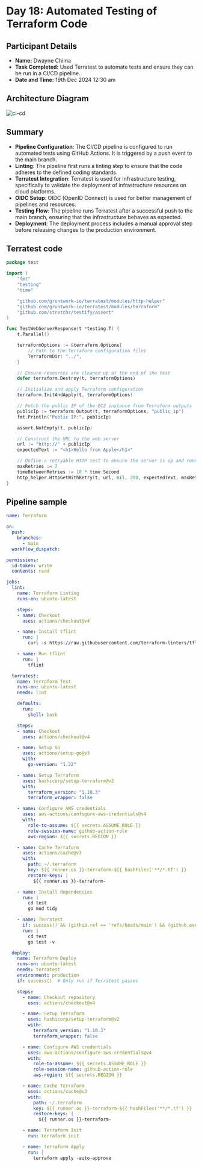 # Day 18: Automated Testing of Terraform Code
## Participant Details

- **Name:** Dwayne Chima
- **Task Completed:** Used Terratest to automate tests and ensure they can be run in a CI/CD pipeline.
- **Date and Time:** 19th Dec 2024 12:30 am

## Architecture Diagram
![ci-cd](https://github.com/user-attachments/assets/d57008b6-210d-4f4e-b3b5-6a68b0a50048)

## Summary
- **Pipeline Configuration**: The CI/CD pipeline is configured to run automated tests using GitHub Actions. It is triggered by a push event to the main branch.
- **Linting**: The pipeline first runs a linting step to ensure that the code adheres to the defined coding standards.
- **Terratest Integration**: Terratest is used for infrastructure testing, specifically to validate the deployment of infrastructure resources on cloud platforms.
- **OIDC Setup**: OIDC (OpenID Connect) is used for better management of pipelines and resources.
- **Testing Flow**: The pipeline runs Terratest after a successful push to the main branch, ensuring that the infrastructure behaves as expected.
- **Deployment**: The deployment process includes a manual approval step before releasing changes to the production environment.

## Terratest code
```go
package test

import (
	"fmt"
	"testing"
	"time"

	"github.com/gruntwork-io/terratest/modules/http-helper"
	"github.com/gruntwork-io/terratest/modules/terraform"
	"github.com/stretchr/testify/assert"
)

func TestWebServerResponse(t *testing.T) {
    t.Parallel()

    terraformOptions := &terraform.Options{
        // Path to the Terraform configuration files
        TerraformDir: "../",
    }

    // Ensure resources are cleaned up at the end of the test
    defer terraform.Destroy(t, terraformOptions)

    // Initialize and apply Terraform configuration
    terraform.InitAndApply(t, terraformOptions)

    // Fetch the public IP of the EC2 instance from Terraform outputs
    publicIp := terraform.Output(t, terraformOptions, "public_ip")
    fmt.Println("Public IP:", publicIp)

    assert.NotEmpty(t, publicIp)

    // Construct the URL to the web server
    url := "http://" + publicIp
    expectedText := "<h1>Hello from Apple</h1>"

    // Define a retryable HTTP test to ensure the server is up and running
    maxRetries := 7
    timeBetweenRetries := 10 * time.Second
    http_helper.HttpGetWithRetry(t, url, nil, 200, expectedText, maxRetries, timeBetweenRetries)
}
```


## Pipeline sample
```yaml
name: Terraform

on:
  push:
    branches:
      - main
  workflow_dispatch:

permissions:
  id-token: write
  contents: read

jobs:
  lint:
    name: Terraform Linting
    runs-on: ubuntu-latest

    steps:
    - name: Checkout
      uses: actions/checkout@v4

    - name: Install tflint
      run: |
        curl -s https://raw.githubusercontent.com/terraform-linters/tflint/master/install_linux.sh | bash

    - name: Run tflint
      run: |
        tflint 

  terratest:
    name: Terraform Test
    runs-on: ubuntu-latest
    needs: lint 

    defaults:
      run:
        shell: bash

    steps:
    - name: Checkout
      uses: actions/checkout@v4

    - name: Setup Go
      uses: actions/setup-go@v3
      with:
        go-version: "1.22"

    - name: Setup Terraform
      uses: hashicorp/setup-terraform@v2
      with:
        terraform_version: "1.10.3"
        terraform_wrapper: false

    - name: Configure AWS credentials
      uses: aws-actions/configure-aws-credentials@v4
      with:
        role-to-assume: ${{ secrets.ASSUME_ROLE }}
        role-session-name: github-action-role
        aws-region: ${{ secrets.REGION }}

    - name: Cache Terraform
      uses: actions/cache@v3
      with:
        path: ~/.terraform
        key: ${{ runner.os }}-terraform-${{ hashFiles('**/*.tf') }}
        restore-keys: |
          ${{ runner.os }}-terraform-

    - name: Install dependencies
      run: |
        cd test
        go mod tidy

    - name: Terratest
      if: success() && (github.ref == 'refs/heads/main') && (github.event_name == 'push')
      run: |
        cd test
        go test -v

  deploy:
    name: Terraform Deploy
    runs-on: ubuntu-latest
    needs: terratest
    environment: production
    if: success()  # Only run if Terratest passes

    steps:
      - name: Checkout repository
        uses: actions/checkout@v4

      - name: Setup Terraform
        uses: hashicorp/setup-terraform@v2
        with:
          terraform_version: "1.10.3"
          terraform_wrapper: false

      - name: Configure AWS credentials
        uses: aws-actions/configure-aws-credentials@v4
        with:
          role-to-assume: ${{ secrets.ASSUME_ROLE }}
          role-session-name: github-action-role
          aws-region: ${{ secrets.REGION }}

      - name: Cache Terraform
        uses: actions/cache@v3
        with:
          path: ~/.terraform
          key: ${{ runner.os }}-terraform-${{ hashFiles('**/*.tf') }}
          restore-keys: |
            ${{ runner.os }}-terraform-

      - name: Terraform Init
        run: terraform init

      - name: Terraform Apply
        run: |
          terraform apply -auto-approve
```
